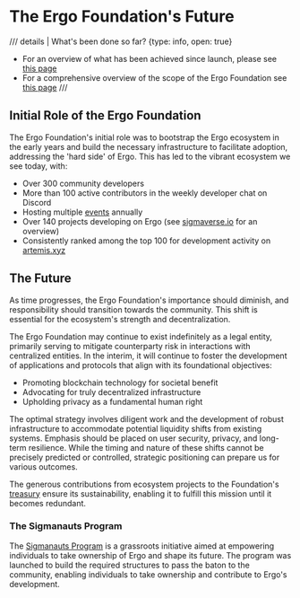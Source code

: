 # The Ergo Foundation's Future

/// details | What's been done so far?
     {type: info, open: true}
- For an overview of what has been achieved since launch, please see [this page](roadmap.md)
- For a comprehensive overview of the scope of the Ergo Foundation see [this page](ef-scope.md)
///


## Initial Role of the Ergo Foundation
The Ergo Foundation's initial role was to bootstrap the Ergo ecosystem in the early years and build the necessary infrastructure to facilitate adoption, addressing the 'hard side' of Ergo. This has led to the vibrant ecosystem we see today, with:

- Over 300 community developers
- More than 100 active contributors in the weekly developer chat on Discord
- Hosting multiple [events](events-overview.md) annually
- Over 140 projects developing on Ergo (see [sigmaverse.io](https://sigmaverse.io) for an overview)
- Consistently ranked among the top 100 for development activity on [artemis.xyz](https://app.artemis.xyz/developer-activity?ecosystemValue=Ergo)

## The Future
As time progresses, the Ergo Foundation's importance should diminish, and responsibility should transition towards the community. This shift is essential for the ecosystem's strength and decentralization.

The Ergo Foundation may continue to exist indefinitely as a legal entity, primarily serving to mitigate counterparty risk in interactions with centralized entities. In the interim, it will continue to foster the development of applications and protocols that align with its foundational objectives:

- Promoting blockchain technology for societal benefit
- Advocating for truly decentralized infrastructure
- Upholding privacy as a fundamental human right

The optimal strategy involves diligent work and the development of robust infrastructure to accommodate potential liquidity shifts from existing systems. Emphasis should be placed on user security, privacy, and long-term resilience. While the timing and nature of these shifts cannot be precisely predicted or controlled, strategic positioning can prepare us for various outcomes.

The generous contributions from ecosystem projects to the Foundation's [treasury](ef-treasury.md) ensure its sustainability, enabling it to fulfill this mission until it becomes redundant.

### The Sigmanauts Program
The [Sigmanauts Program](sigmanauts.md) is a grassroots initiative aimed at empowering individuals to take ownership of Ergo and shape its future. The program was launched to build the required structures to pass the baton to the community, enabling individuals to take ownership and contribute to Ergo's development.
